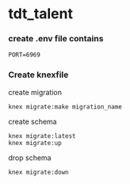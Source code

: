 # tdt_talent

### create .env file contains

```shell
PORT=6969
```

### Create knexfile
create migration

```
knex migrate:make migration_name
```

create schema

```
knex migrate:latest
knex migrate:up
```

drop schema

```
knex migrate:down
```